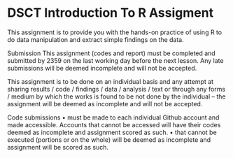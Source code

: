 # DSCT Introduction To R Assigment

This assignment is to provide you with the hands-on practice of using R to do data manipulation and extract simple findings on the data.

Submission
This assignment (codes and report) must be completed and submitted by 2359 on the last working day before the next lesson. Any late submissions will be deemed incomplete and will not be accepted.

This assignment is to be done on an individual basis and any attempt at sharing results / code / findings / data / analysis / text or through any forms / medium by which the works is found to be not done by the individual – the assignment will be deemed as incomplete and will not be accepted.

Code submissions
•	must be made to each individual Github account and made accessible. Accounts that cannot be accessed will have their codes deemed as incomplete and assignment scored as such.
•	that cannot be executed (portions or on the whole) will be deemed as incomplete and assignment will be scored as such.
